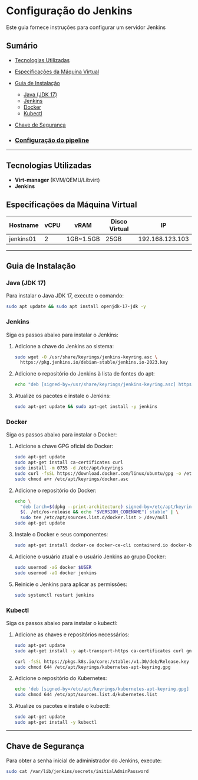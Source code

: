 # Configuração do Jenkins  

Este guia fornece instruções para configurar um servidor Jenkins

## Sumário  
- [Tecnologias Utilizadas](#tecnologias-utilizadas)
- [Especificações da Máquina Virtual](#especificações-da-máquina-virtual)
- [Guia de Instalação](#guia-de-instalação)
  - [Java (JDK 17)](#java-jdk-17)
  - [Jenkins](#jenkins)
  - [Docker](#docker)
  - [Kubectl](#kubectl)
- [Chave de Segurança](#chave-de-segurança)

- ### [Configuração do pipeline](configuração-pipeline_jenkins.md)

---  

## Tecnologias Utilizadas  
- **Virt-manager** (KVM/QEMU/Libvirt)
- **Jenkins**

## Especificações da Máquina Virtual  

| Hostname   | vCPU | vRAM       | Disco Virtual | IP             |
|------------|------|------------|--------------|-----------------|
| jenkins01  | 2    | 1GB~1.5GB  | 25GB         | 192.168.123.103 |

---

## Guia de Instalação

### Java (JDK 17)
Para instalar o Java JDK 17, execute o comando:
```bash
sudo apt update && sudo apt install openjdk-17-jdk -y
```

### Jenkins
Siga os passos abaixo para instalar o Jenkins:

1. Adicione a chave do Jenkins ao sistema:
   ```bash
   sudo wget -O /usr/share/keyrings/jenkins-keyring.asc \
     https://pkg.jenkins.io/debian-stable/jenkins.io-2023.key 
   ```

2. Adicione o repositório do Jenkins à lista de fontes do apt:
   ```bash
   echo "deb [signed-by=/usr/share/keyrings/jenkins-keyring.asc] https://pkg.jenkins.io/debian-stable binary/" | sudo tee /etc/apt/sources.list.d/jenkins.list > /dev/null
   ```

3. Atualize os pacotes e instale o Jenkins:
   ```bash
   sudo apt-get update && sudo apt-get install -y jenkins
   ```

### Docker
Siga os passos abaixo para instalar o Docker:

1. Adicione a chave GPG oficial do Docker:
   ```bash
   sudo apt-get update
   sudo apt-get install ca-certificates curl  
   sudo install -m 0755 -d /etc/apt/keyrings
   sudo curl -fsSL https://download.docker.com/linux/ubuntu/gpg -o /etc/apt/keyrings/docker.asc
   sudo chmod a+r /etc/apt/keyrings/docker.asc
   ```

2. Adicione o repositório do Docker:
   ```bash
   echo \
     "deb [arch=$(dpkg --print-architecture) signed-by=/etc/apt/keyrings/docker.asc] https://download.docker.com/linux/ubuntu \
     $(. /etc/os-release && echo "$VERSION_CODENAME") stable" | \
     sudo tee /etc/apt/sources.list.d/docker.list > /dev/null
   sudo apt-get update
   ```

3. Instale o Docker e seus componentes:
   ```bash
   sudo apt-get install docker-ce docker-ce-cli containerd.io docker-buildx-plugin docker-compose-plugin -y
   ```

4. Adicione o usuário atual e o usuário Jenkins ao grupo Docker:
   ```bash
   sudo usermod -aG docker $USER
   sudo usermod -aG docker jenkins
   ```

5. Reinicie o Jenkins para aplicar as permissões:
   ```bash
   sudo systemctl restart jenkins
   ```

### Kubectl
Siga os passos abaixo para instalar o kubectl:

1. Adicione as chaves e repositórios necessários:
   ```bash
   sudo apt-get update
   sudo apt-get install -y apt-transport-https ca-certificates curl gnupg

   curl -fsSL https://pkgs.k8s.io/core:/stable:/v1.30/deb/Release.key | sudo gpg --dearmor -o /etc/apt/keyrings/kubernetes-apt-keyring.gpg
   sudo chmod 644 /etc/apt/keyrings/kubernetes-apt-keyring.gpg
   ```

2. Adicione o repositório do Kubernetes:
   ```bash
   echo 'deb [signed-by=/etc/apt/keyrings/kubernetes-apt-keyring.gpg] https://pkgs.k8s.io/core:/stable:/v1.30/deb/ /' | sudo tee /etc/apt/sources.list.d/kubernetes.list
   sudo chmod 644 /etc/apt/sources.list.d/kubernetes.list
   ```

3. Atualize os pacotes e instale o kubectl:
   ```bash
   sudo apt-get update
   sudo apt-get install -y kubectl
   ```

---

## Chave de Segurança
Para obter a senha inicial de administrador do Jenkins, execute:
```bash
sudo cat /var/lib/jenkins/secrets/initialAdminPassword
```
